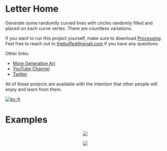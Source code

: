 # Letter Home

Generate some randomlly curved lines with circles randomly filled and placed on each curve vertex. There are countless variations.

If you want to run this project yourself, make sure to download [Processing](processing.org). Feel free to reach out to thebuffed@gmail.com if you have any questions.

Other links:
- [More Generative Art](https://github.com/erdavids/Generative-Art)
- [YouTube Channel](https://www.youtube.com/channel/UCUrmX3SvpPerq-KAfGBrgGQ)
- [Twitter](https://twitter.com/TheBuffED)

All of these projects are available with the intention that other people will enjoy and learn from them. 

[![ko-fi](https://www.ko-fi.com/img/githubbutton_sm.svg)](https://ko-fi.com/A0A6YGXL)

# Examples

<p align="center"><img src="https://github.com/erdavids/Oblong/blob/master/Examples/Oblong-25-520.png"></p>

<p align="center"><img src="https://github.com/erdavids/Oblong/blob/master/Examples/Website/Oblong-100-143.png"></p>

